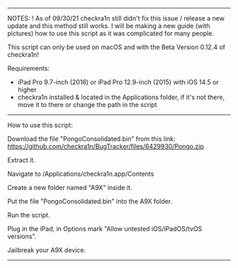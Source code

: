 --------------------------------------------------

NOTES: 
! As of 09/30/21 checkra1n still didn't fix this issue / release a new update and this method still works.
I will be making a new guide (with pictures) how to use this script as it was complicated for many people.

This script can only be used on macOS and with the Beta Version 0.12.4 of checkra1n!


Requirements: 

- iPad Pro 9.7-inch (2016) or iPad Pro 12.9-inch (2015) with iOS 14.5 or higher
- checkra1n installed & located in the Applications folder, if it's not there, move it to there or change the path in the script

--------------------------------------------------

How to use this script:

Download the file "PongoConsolidated.bin" from this link:
https://github.com/checkra1n/BugTracker/files/6429930/Pongo.zip

Extract it.

Navigate to /Applications/checkra1n.app/Contents

Create a new folder named "A9X" inside it. 

Put the file "PongoConsolidated.bin" into the A9X folder.

Run the script.

Plug in the iPad, in Options mark "Allow untested iOS/iPadOS/tvOS versions".

Jailbreak your A9X device.

--------------------------------------------------
